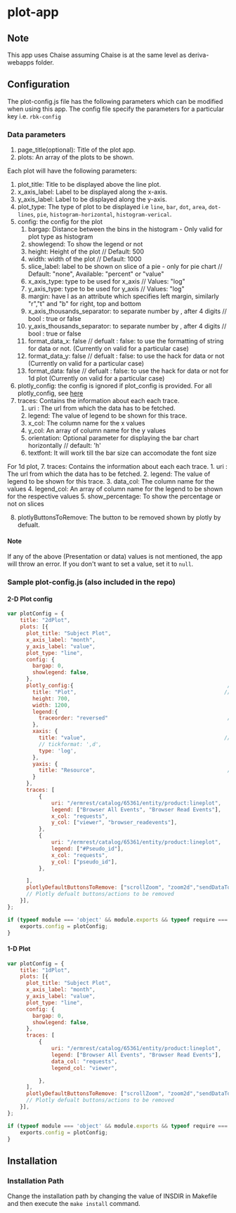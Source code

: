 # plot-app
## Note
This app uses Chaise assuming Chaise is at the same level as deriva-webapps folder.

## Configuration
The plot-config.js file has the following parameters which can be modified when using this app.
The config file specify the parameters for a particular key i.e. `rbk-config`

### Data parameters
1. page_title(optional): Title of the plot app.
2. plots: An array of the plots to be shown.

Each plot will have the following parameters:

1. plot_title: Title to be displayed above the line plot.
2. x_axis_label: Label to be displayed along the x-axis.
3. y_axis_label: Label to be displayed along the y-axis.
4. plot_type: The type of plot to be displayed i.e `line`, `bar`, `dot`, `area`, `dot-lines`, `pie`,  `histogram-horizontal`, `histogram-verical`.
5. config:  the config for the plot
      1. bargap: Distance between the bins in the histogram - Only valid for plot type as histogram
      2. showlegend: To show the legend or not
      3. height: Height of the plot // Default: 500
      4. width: width of the plot // Default: 1000
      5. slice_label: label to be shown on slice of a pie - only for pie chart // Default: "none", Available: "percent" or "value"
      6. x_axis_type: type to be used for x_axis // Values: "log"
      7. y_axis_type: type to be used for y_axis // Values: "log"
      8. margin: have l as an attribute which specifies left margin, similarly "r","t" and "b" for right, top and bottom
      9. x_axis_thousands_separator: to separate number by , after 4 digits // bool : true or false
      10. y_axis_thousands_separator: to separate number by , after 4 digits // bool : true or false
      10. format_data_x: false // defualt : false: to use the formatting of string for data or not. (Currently on valid for a particular case)
      10. format_data_y: false // defualt : false: to use the hack for data or not (Currently on valid for a particular case)
      10. format_data: false // defualt : false: to use the hack for data or not for 1d plot (Currently on valid for a particular case)
6. plotly_config: the config is ignored if plot_config is provided. For all plotly_config, see [here](https://plotly.com/javascript/configuration-options/)
7. traces: Contains the information about each each trace.
      1. uri : The url from which the data has to be fetched.
      2. legend: The value of legend to be shown for this trace.
      3. x_col: The column name for the x values
      4. y_col: An array of column name for the y values
      5. orientation: Optional parameter for displaying the bar chart horizontally // default: 'h'
      6. textfont: It will work till the bar size can accomodate the font size


For 1d plot,
7. traces: Contains the information about each each trace.
      1. uri : The url from which the data has to be fetched.
      2. legend: The value of legend to be shown for this trace.
      3. data_col: The column name for the values
      4. legend_col: An array of column name for the legend to be shown for the respective values
      5. show_percentage: To show the percentage or not on slices


8. plotlyButtonsToRemove: The button to be removed shown by plotly by defualt.

#### Note
If any of the above (Presentation or data) values is not mentioned, the app will throw an error. If you don't want to set a value, set it to `null`.

### Sample plot-config.js (also included in the repo)

#### 2-D Plot config
```javascript
var plotConfig = {
    title: "2dPlot",                                                            // Title of the page
    plots: [{                                                                   // Array of object plots to be shown on the page
      plot_title: "Subject Plot",                                               // plot title
      x_axis_label: "month",                                                    // plot x axis label
      y_axis_label: "value",                                                    // plot y axis label
      plot_type: "line",                                                        // Values can be from : "line", "bar", "dot", "area", "dot+lines"
      config: {
        bargap: 0,                                                              // the distance between the bins in the histogram - only for histogram
        showlegend: false,                                                      // to show the legend or not
      },
      plotly_config:{                                                 // config is ignored if plotly_config is provided
        title: "Plot",                                               // plot title
        height: 700,
        width: 1200,
        legend:{
          traceorder: "reversed"                                      // order of the legend is reversed
        },
        xaxis: {
          title: "value",                                            // plot x_axis label
          // tickformat: ',d',                                         // format for the ticks. For more formatting types, see: https://github.com/d3/d3-format/blob/master/README.md#locale_format
          type: 'log',                                                 // optional value: tickformat should compatible with type
        },
        yaxis: {
          title: "Resource",                                          // plot y_axis label
        }
      },
      traces: [
          {
              uri: "/ermrest/catalog/65361/entity/product:lineplot",            // The request url that has to be used to fetch the data.
              legend: ["Browser All Events", "Browser Read Events"],            // name of traces in legend
              x_col: "requests",                                                // column name to use for x values
              y_col: ["viewer", "browser_readevents"],                          // array of column names to use for y values
          },
          {
              uri: "/ermrest/catalog/65361/entity/product:lineplot",
              legend: ["#Pseudo_id"],
              x_col: "requests",
              y_col: ["pseudo_id"],
          },

      ],
      plotlyDefaultButtonsToRemove: ["scrollZoom", "zoom2d","sendDataToCloud","autoScale2d", "lasso2d", "select2d", "hoverClosestCartesian", "hoverCompareCartesian", "toggleSpikelines"]
      // Plotly defualt buttons/actions to be removed
    }],
};

if (typeof module === 'object' && module.exports && typeof require === 'function') {
    exports.config = plotConfig;
}
```

#### 1-D Plot
```javascript
var plotConfig = {
    title: "1dPlot",                                                            // Title of the page
    plots: [{                                                                   // Array of object plots to be shown on the page
      plot_title: "Subject Plot",                                               // plot title
      x_axis_label: "month",                                                    // plot x axis label
      y_axis_label: "value",                                                    // plot y axis label
      plot_type: "line",                                                        // Values can be from :"pie",  "histogram-horizontal", "histogram-verical"
      config: {
        bargap: 0,                                                              // the distance between the bins in the histogram - only for histogram
        showlegend: false,                                                      // to show the legend or not
      },
      traces: [
          {
              uri: "/ermrest/catalog/65361/entity/product:lineplot",            // The request url that has to be used to fetch the data.
              legend: ["Browser All Events", "Browser Read Events"],            // OPTIONAL: custom name of legend in the traces
              data_col: "requests",                                                // name of the attribute of the data column
              legend_col: "viewer",                                              // name of the attribute of the legend column

          },
      ],
      plotlyDefaultButtonsToRemove: ["scrollZoom", "zoom2d","sendDataToCloud","autoScale2d", "lasso2d", "select2d", "hoverClosestCartesian", "hoverCompareCartesian", "toggleSpikelines"]
      // Plotly defualt buttons/actions to be removed
    }],
};

if (typeof module === 'object' && module.exports && typeof require === 'function') {
    exports.config = plotConfig;
}
```

## Installation

### Installation Path
Change the installation path by changing the value of INSDIR in Makefile and then execute the `make install` command.
